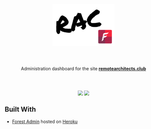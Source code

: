 <p align="center"><img src="https://raw.githubusercontent.com/Remote-Architects-Club/forest-admin/master/github-header.png"  width="200"/></a></p>
<br/><br/>
<p align="center" >Administration dashboard for the site <a href="https://remotearchitects.club"><strong>remotearchitects.club</strong></a></p>
<br/><br/>
<p align="center">
  <img src="https://img.shields.io/github/last-commit/remote-architects-club/forest-admin"/> 
  <img src="https://img.shields.io/github/languages/top/danrocha/forest-admin"/> 
</p>

## Built With

- [Forest Admin](https://www.forestadmin.com/) hosted on [Heroku](https://www.heroku.com/)
